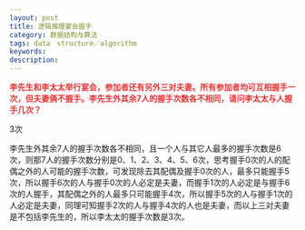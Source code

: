 ```yaml
---
layout: post
title: 逻辑推理宴会握手
category: 数据结构与算法
tags: data　structure／algorithm
keywords: 
description: 
---
```


**<span style="color:#e53333;"> </span>**

**<span
style="color:#e53333;">李先生和李太太举行宴会，参加者还有另外三对夫妻。所有参加者均可互相握手一次，但夫妻俩不握手。李先生外其余7人的握手次数各不相同，请问李太太与人握手几次？</span>**

3次

 

李先生外其余7人的握手次数各不相同，且一个人与其它人最多的握手次数是6次，则那7人的握手次数分别是0、1、2、3、4、5、6次，思考握手0次的人的配偶之外的人可能的握手次数，可发现除去其配偶及握手0次的人，最多只能握手5次，所以握手6次的人与握手0次的人必定是夫妻，而握手1次的人必定是与握手6次的人握手，其配偶之外的人最多只可能握手4次，所以握手5次的人与握手1次的人必定是夫妻，同理可知握手2次的人与握手4次的人也是夫妻，而以上三对夫妻是不包括李先生的，所以李太太的握手次数是3次。 










